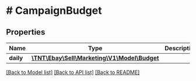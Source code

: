 # # CampaignBudget

## Properties

Name | Type | Description | Notes
------------ | ------------- | ------------- | -------------
**daily** | [**\TNT\Ebay\Sell\Marketing\V1\Model\Budget**](Budget.md) |  | [optional]

[[Back to Model list]](../../README.md#models) [[Back to API list]](../../README.md#endpoints) [[Back to README]](../../README.md)
